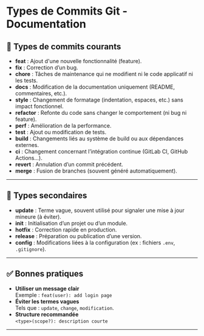 # Types de Commits Git - Documentation

## 🚀 Types de commits courants

- **feat** : Ajout d'une nouvelle fonctionnalité (feature).
- **fix** : Correction d’un bug.
- **chore** : Tâches de maintenance qui ne modifient ni le code applicatif ni les tests.
- **docs** : Modification de la documentation uniquement (README, commentaires, etc.).
- **style** : Changement de formatage (indentation, espaces, etc.) sans impact fonctionnel.
- **refactor** : Refonte du code sans changer le comportement (ni bug ni feature).
- **perf** : Amélioration de la performance.
- **test** : Ajout ou modification de tests.
- **build** : Changements liés au système de build ou aux dépendances externes.
- **ci** : Changement concernant l’intégration continue (GitLab CI, GitHub Actions...).
- **revert** : Annulation d’un commit précédent.
- **merge** : Fusion de branches (souvent généré automatiquement).

---

## 🔄 Types secondaires

- **update** : Terme vague, souvent utilisé pour signaler une mise à jour mineure (à éviter).
- **init** : Initialisation d’un projet ou d’un module.
- **hotfix** : Correction rapide en production.
- **release** : Préparation ou publication d’une version.
- **config** : Modifications liées à la configuration (ex : fichiers `.env`, `.gitignore`).

---

## ✅ Bonnes pratiques

- **Utiliser un message clair**  
  Exemple : `feat(user): add login page`
- **Éviter les termes vagues**  
  Tels que : `update`, `change`, `modification`.
- **Structure recommandée**  
  `<type>(scope?): description courte`

---

